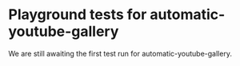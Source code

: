 # Playground tests for automatic-youtube-gallery
We are still awaiting the first test run for automatic-youtube-gallery.

